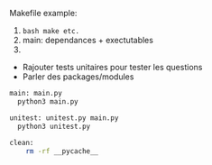Makefile example:
  1. ```bash make etc.```
  2. main: dependances + exectutables
  3. 

- Rajouter tests unitaires pour tester les questions
- Parler des packages/modules

```bash
main: main.py
  python3 main.py

unitest: unitest.py main.py
  python3 unitest.py
  
clean:
    rm -rf __pycache__
```
